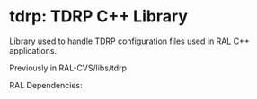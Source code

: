 # tdrp: TDRP C++ Library

Library used to handle TDRP configuration files used in RAL C++ applications.

Previously in RAL-CVS/libs/tdrp

RAL Dependencies:
